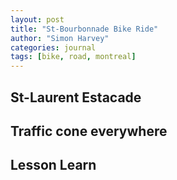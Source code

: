 ```yaml
---
layout: post
title: "St-Bourbonnade Bike Ride"
author: "Simon Harvey"
categories: journal
tags: [bike, road, montreal]
---
```



## St-Laurent Estacade


## Traffic cone everywhere


## Lesson Learn
